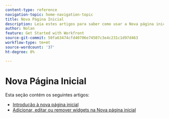 ```yaml
---
content-type: reference
navigation-topic: home-navigation-topic
title: Nova Página Inicial
description: Leia estes artigos para saber como usar a Nova página inicial no Adobe Workfront.
author: Nolan
feature: Get Started with Workfront
source-git-commit: 50fa63474cfd40706e74507c3e4c231c1d97d463
workflow-type: tm+mt
source-wordcount: '37'
ht-degree: 0%

---
```



# Nova Página Inicial

Esta seção contém os seguintes artigos:

* [Introdução à nova página inicial](/help/quicksilver/workfront-basics/using-home/new-home/get-started-with-new-home.md)
* [Adicionar, editar ou remover widgets na Nova página inicial](/help/quicksilver/workfront-basics/using-home/new-home/add-edit-remove-widgets-in-new-home.md)